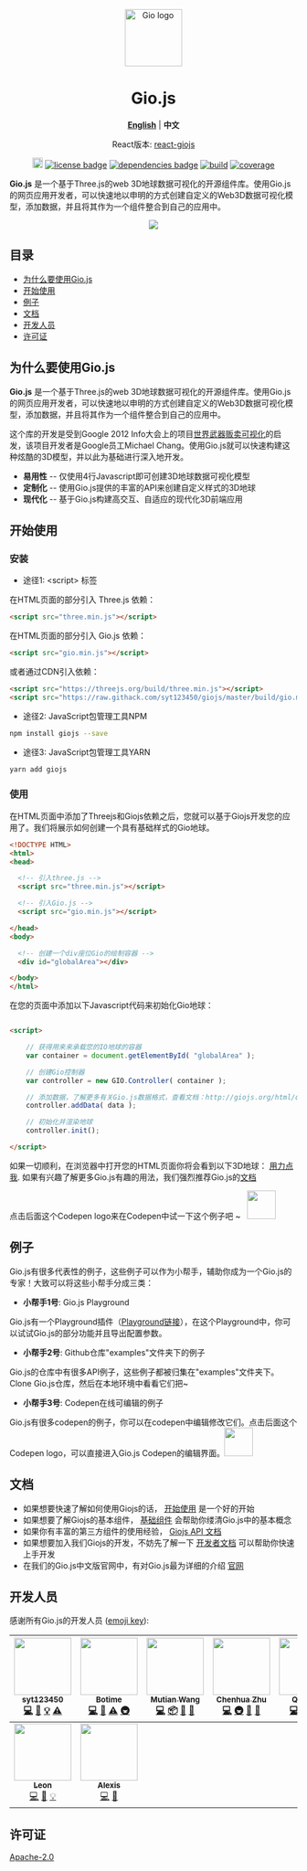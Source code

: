 
<p align="center"><a href="https://giojs.org" target="_blank"><img width="100" src="https://github.com/syt123450/giojs/blob/master/assets/readme/logo.png" alt="Gio logo"></a></p>

<h1 align="center">Gio.js</h1>

<p align="center">
<a href="https://github.com/syt123450/giojs/blob/master/README.md"><strong>English</strong></a> | <strong>中文</strong>
</p>

<p align="center">React版本: <a href="https://github.com/syt123450/react-giojs">react-giojs</a></p>


<p align="center">
  <a href="https://www.npmjs.com/package/giojs"><img src="https://img.shields.io/npm/v/giojs.svg" alt="npm version" height="18"></a>
  <a href="https://github.com/syt123450/Gio.js/blob/master/LICENSE"><img src="https://img.shields.io/badge/license-Apache--2.0-green.svg" alt="license badge"></a>
  <a href="https://github.com/mrdoob/three.js/"><img src="https://img.shields.io/badge/dependencies-Three.js-brightgreen.svg" alt="dependencies badge"></a>
  <a href="https://travis-ci.org/syt123450/giojs"><img src="https://travis-ci.org/syt123450/giojs.svg" alt="build"></a>
  <a href="https://coveralls.io/github/syt123450/giojs?branch=master"><img src="https://coveralls.io/repos/github/syt123450/giojs/badge.svg" alt="coverage"></a>
</p>

**Gio.js** 是一个基于Three.js的web 3D地球数据可视化的开源组件库。使用Gio.js的网页应用开发者，可以快速地以申明的方式创建自定义的Web3D数据可视化模型，添加数据，并且将其作为一个组件整合到自己的应用中。

<!-- [START screenshot] -->
<p align="center">
  <img src="https://github.com/syt123450/giojs/blob/master/assets/readme/Gio.gif"/>
</p>
<!-- [END screenshot] -->

## 目录

* [为什么要使用Gio.js](#motivation)
* [开始使用](#getting-started)
* [例子](#examples)
* [文档](#documentation)
* [开发人员](#contributors)
* [许可证](#license)

<!-- [START motivation] -->

## <div id="motivation">为什么要使用Gio.js</div>

**Gio.js** 是一个基于Three.js的web 3D地球数据可视化的开源组件库。使用Gio.js的网页应用开发者，可以快速地以申明的方式创建自定义的Web3D数据可视化模型，添加数据，并且将其作为一个组件整合到自己的应用中。

这个库的开发是受到Google 2012 Info大会上的项目[世界武器贩卖可视化](https://github.com/dataarts/armsglobe)的启发，该项目开发者是Google员工Michael Chang。使用Gio.js就可以快速构建这种炫酷的3D模型，并以此为基础进行深入地开发。

* **易用性** -- 仅使用4行Javascript即可创建3D地球数据可视化模型
* **定制化** -- 使用Gio.js提供的丰富的API来创建自定义样式的3D地球
* **现代化** -- 基于Gio.js构建高交互、自适应的现代化3D前端应用

<!-- [END motivation] -->

<!-- [START getstarted] -->
## <div id="getting-started">开始使用</div>

### 安装
- 途径1: \<script\> 标签

在HTML页面的部分引入 Three.js 依赖：
```html
<script src="three.min.js"></script>
```
在HTML页面的部分引入 Gio.js 依赖：
```html
<script src="gio.min.js"></script>
```
或者通过CDN引入依赖：
```html
<script src="https://threejs.org/build/three.min.js"></script>
<script src="https://raw.githack.com/syt123450/giojs/master/build/gio.min.js"></script>
```
- 途径2: JavaScript包管理工具NPM
```bash
npm install giojs --save
```
- 途径3: JavaScript包管理工具YARN
```bash
yarn add giojs
```
### 使用

在HTML页面中添加了Threejs和Giojs依赖之后，您就可以基于Giojs开发您的应用了。我们将展示如何创建一个具有基础样式的Gio地球。

```html
<!DOCTYPE HTML>
<html>
<head>

  <!-- 引入three.js -->
  <script src="three.min.js"></script>

  <!-- 引入Gio.js -->
  <script src="gio.min.js"></script>

</head>
<body>

  <!-- 创建一个div座位Gio的绘制容器 -->
  <div id="globalArea"></div>

</body>
</html>

```
在您的页面中添加以下Javascript代码来初始化Gio地球：

```html

<script>

    // 获得用来来承载您的IO地球的容器
    var container = document.getElementById( "globalArea" );

    // 创建Gio控制器
    var controller = new GIO.Controller( container );

    // 添加数据，了解更多有关Gio.js数据格式，查看文档：http://giojs.org/html/docs/dataIntro_zh.html
    controller.addData( data );

    // 初始化并渲染地球
    controller.init();

</script>
```
如果一切顺利，在浏览器中打开您的HTML页面你将会看到以下3D地球： [用力点我](http://giojs.org/examples/00_hello_world(simplest).html). 如果有兴趣了解更多Gio.js有趣的用法，我们强烈推荐Gio.js的<a href="http://giojs.org/html/docs/index.html">文档</a>

点击后面这个Codepen logo来在Codepen中试一下这个例子吧 ~ &nbsp;&nbsp;<a target="_blank" href="https://codepen.io/syt123450/pen/VXNdgM"><img width=50 height=50 src="https://rawgit.com/syt123450/Gio.js/master/assets/readme/codepen.png"></a>

<!-- [END getstarted] -->

## <div id="examples">例子</div>

Gio.js有很多代表性的例子，这些例子可以作为小帮手，辅助你成为一个Gio.js的专家！大致可以将这些小帮手分成三类：

- **小帮手1号**: Gio.js Playground

Gio.js有一个Playground插件（<a href="http://giojs.org/html/playground.html">Playground链接</a>），在这个Playground中，你可以试试Gio.js的部分功能并且导出配置参数。

- **小帮手2号**: Github仓库"examples"文件夹下的例子

Gio.js的仓库中有很多API例子，这些例子都被归集在"examples"文件夹下。Clone Gio.js仓库，然后在本地环境中看看它们把~

- **小帮手3号**: Codepen在线可编辑的例子

Gio.js有很多codepen的例子，你可以在codepen中编辑修改它们。点击后面这个Codepen logo，可以直接进入Gio.js Codepen的编辑界面。<a target="_blank" href="https://codepen.io/collection/DkBobG/"><img width=50 height=50 src="https://rawgit.com/syt123450/Gio.js/master/assets/readme/codepen.png"></a>

## <div id="documentation">文档</div>

- 如果想要快速了解如何使用Giojs的话， [开始使用](https://github.com/syt123450/giojs/blob/master/docs/zh/Getting_Started_zh.md) 是一个好的开始
- 如果想要了解Giojs的基本组件， [基础组件](https://github.com/syt123450/giojs/blob/master/docs/zh/Basic_Elements_zh.md) 会帮助你缕清Gio.js中的基本概念
- 如果你有丰富的第三方组件的使用经验， [Giojs API 文档](https://github.com/syt123450/giojs/blob/master/docs/zh/APIs_zh.md)
- 如果想要加入我们Giojs的开发，不妨先了解一下 [开发者文档](https://github.com/syt123450/giojs/blob/master/docs/zh/Developer_Guide_zh.md) 可以帮助你快速上手开发
- 在我们的Gio.js中文版官网中，有对Gio.js最为详细的介绍 [官网](http://giojs.org/index_zh.html)

[screenshot-url]: http://via.placeholder.com/400x300
[npm-badge]: https://img.shields.io/badge/npm-v0.0.5-orange.svg
[npm-badge-url]: https://www.npmjs.com/package/giojs
[license-badge]: https://img.shields.io/badge/license-MIT-brightgreen.svg
[license-badge-url]: https://github.com/syt123450/Gio.js/blob/master/LICENSE
[dependencies-badge]: https://img.shields.io/badge/dependencies-Three.js-brightgreen.svg
[dependencies-badge-url]: https://github.com/mrdoob/three.js/

## <div id="contributors">开发人员</div>

感谢所有Gio.js的开发人员 ([emoji key](https://github.com/kentcdodds/all-contributors#emoji-key)):

<!-- ALL-CONTRIBUTORS-LIST:START - Do not remove or modify this section -->
<!-- prettier-ignore -->
| [<img src="https://avatars2.githubusercontent.com/u/7977100?v=4" width="100px;"/><br /><sub><b>syt123450</b></sub>](https://github.com/syt123450)<br />[💻](https://github.com/syt123450/giojs/commits?author=syt123450 "Code") [📖](https://github.com/syt123450/giojs/commits?author=syt123450 "Documentation") [💡](#example-syt123450 "Examples") [⚠️](https://github.com/syt123450/giojs/commits?author=syt123450 "Tests") | [<img src="https://avatars3.githubusercontent.com/u/25629006?v=4" width="100px;"/><br /><sub><b>Botime</b></sub>](https://github.com/BoTime)<br />[💻](https://github.com/syt123450/giojs/commits?author=BoTime "Code") [📖](https://github.com/syt123450/giojs/commits?author=BoTime "Documentation") [⚠️](https://github.com/syt123450/giojs/commits?author=BoTime "Tests") [🚇](#infra-BoTime "Infrastructure (Hosting, Build-Tools, etc)") | [<img src="https://avatars3.githubusercontent.com/u/5203735?v=4" width="100px;"/><br /><sub><b>Mutian Wang</b></sub>](https://github.com/manymeeting)<br />[💻](https://github.com/syt123450/giojs/commits?author=manymeeting "Code") [📦](#platform-manymeeting "Packaging/porting to new platform") [🎨](#design-manymeeting "Design") [👀](#review-manymeeting "Reviewed Pull Requests") | [<img src="https://avatars3.githubusercontent.com/u/4524339?v=4" width="100px;"/><br /><sub><b>Chenhua Zhu</b></sub>](https://github.com/zchholmes)<br />[💻](https://github.com/syt123450/giojs/commits?author=zchholmes "Code") [🚇](#infra-zchholmes "Infrastructure (Hosting, Build-Tools, etc)") [🤔](#ideas-zchholmes "Ideas, Planning, & Feedback") [👀](#review-zchholmes "Reviewed Pull Requests") | [<img src="https://avatars2.githubusercontent.com/u/19629037?v=4" width="100px;"/><br /><sub><b>Qi(Nora)</b></sub>](https://github.com/lq3297401)<br />[💻](https://github.com/syt123450/giojs/commits?author=lq3297401 "Code") [🎨](#design-lq3297401 "Design") [📖](https://github.com/syt123450/giojs/commits?author=lq3297401 "Documentation") [✅](#tutorial-lq3297401 "Tutorials") | [<img src="https://avatars2.githubusercontent.com/u/9123588?v=4" width="100px;"/><br /><sub><b>bouyuc</b></sub>](http://www.bouyuc.com)<br />[📖](https://github.com/syt123450/giojs/commits?author=bouyuc "Documentation") [✅](#tutorial-bouyuc "Tutorials") | [<img src="https://avatars0.githubusercontent.com/u/24384948?v=4" width="100px;"/><br /><sub><b>Xiaoran Lin</b></sub>](https://www.linkedin.com/in/xiaoran-lin-3529726a/)<br />[💻](https://github.com/syt123450/giojs/commits?author=siriustom "Code") [🎨](#design-siriustom "Design") [💡](#example-siriustom "Examples") [👀](#review-siriustom "Reviewed Pull Requests") |
| :---: | :---: | :---: | :---: | :---: | :---: | :---: |
| [<img src="https://avatars1.githubusercontent.com/u/11318667?v=4" width="100px;"/><br /><sub><b>Leon</b></sub>](https://github.com/leonsaber)<br />[💻](https://github.com/syt123450/giojs/commits?author=leonsaber "Code") [🎨](#design-leonsaber "Design") [💡](#example-leonsaber "Examples") | [<img src="https://avatars0.githubusercontent.com/u/11615615?v=4" width="100px;"/><br /><sub><b>Alexis</b></sub>](https://github.com/AlexisAnzieu)<br />[💻](https://github.com/syt123450/giojs/commits?author=AlexisAnzieu "Code") [🐛](https://github.com/syt123450/giojs/issues?q=author%3AAlexisAnzieu "Bug reports") |
<!-- ALL-CONTRIBUTORS-LIST:END -->

## <div id="license">许可证</div>

[Apache-2.0](https://github.com/syt123450/giojs/blob/master/LICENSE)